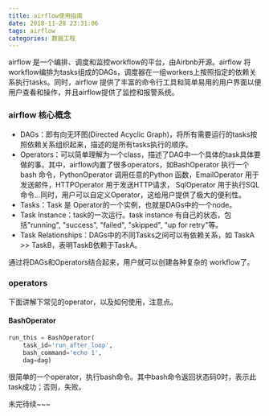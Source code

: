 ```yaml
---
title: airflow使用指南
date: 2018-11-28 23:31:06
tags: airflow
categories: 数据工程
---
```


airflow 是一个编排、调度和监控workflow的平台，由Airbnb开源。airflow 将workflow编排为tasks组成的DAGs，调度器在一组workers上按照指定的依赖关系执行tasks。同时，airflow 提供了丰富的命令行工具和简单易用的用户界面以便用户查看和操作，并且airflow提供了监控和报警系统。
### airflow 核心概念
* DAGs：即有向无环图(Directed Acyclic Graph)，将所有需要运行的tasks按照依赖关系组织起来，描述的是所有tasks执行的顺序。
* Operators：可以简单理解为一个class，描述了DAG中一个具体的task具体要做的事。其中，airflow内置了很多operators，如BashOperator 执行一个bash 命令，PythonOperator 调用任意的Python 函数，EmailOperator 用于发送邮件，HTTPOperator 用于发送HTTP请求， SqlOperator 用于执行SQL命令...同时，用户可以自定义Operator，这给用户提供了极大的便利性。
* Tasks：Task 是 Operator的一个实例，也就是DAGs中的一个node。
* Task Instance：task的一次运行。task instance 有自己的状态，包括"running", "success", "failed", "skipped", "up for retry"等。
* Task Relationships：DAGs中的不同Tasks之间可以有依赖关系，如 TaskA >> TaskB，表明TaskB依赖于TaskA。

通过将DAGs和Operators结合起来，用户就可以创建各种复杂的 workflow了。

### operators
下面讲解下常见的operator，以及如何使用，注意点。
<!--more-->
#### BashOperator
```python
run_this = BashOperator(
    task_id='run_after_loop', 
    bash_command='echo 1', 
    dag=dag)
```
很简单的一个operator，执行bash命令。其中bash命令返回状态码0时，表示此task成功；否则，失败。

未完待续~~~
